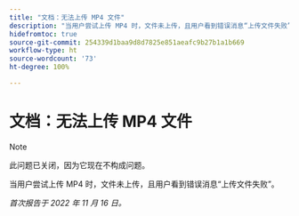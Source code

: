 ```yaml
---
title: "文档：无法上传 MP4 文件"
description: "当用户尝试上传 MP4 时，文件未上传，且用户看到错误消息“上传文件失败”。"
hidefromtoc: true
source-git-commit: 254339d1baa9d8d7825e851aeafc9b27b1a1b669
workflow-type: ht
source-wordcount: '73'
ht-degree: 100%

---
```



# 文档：无法上传 MP4 文件

>[!NOTE]
>
>此问题已关闭，因为它现在不构成问题。

当用户尝试上传 MP4 时，文件未上传，且用户看到错误消息“上传文件失败”。

_首次报告于 2022 年 11 月 16 日。_

